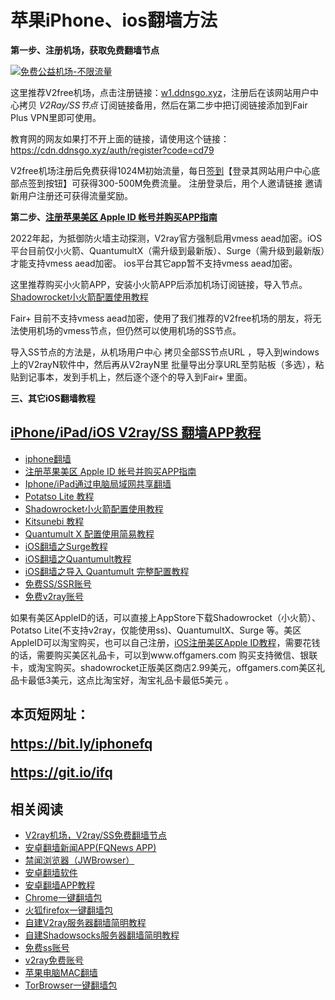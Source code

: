 <h1>苹果iPhone、ios翻墙方法</h1>

**第一步、注册机场，获取免费翻墙节点**

[![免费公益机场-不限流量](https://v2free.org/images/fbyt2.jpg)](https://w1.ddnsgo.xyz/auth/register?code=cd79)

这里推荐V2free机场，点击注册链接：<a href="https://w1.ddnsgo.xyz/auth/register?code=cd79" target="_blank">w1.ddnsgo.xyz</a>，注册后在该网站用户中心拷贝 *V2Ray/SS节点* 订阅链接备用，然后在第二步中把订阅链接添加到Fair Plus VPN里即可使用。

教育网的网友如果打不开上面的链接，请使用这个链接：
https://cdn.ddnsgo.xyz/auth/register?code=cd79

V2free机场注册后免费获得1024M初始流量，每日[签到](https://raw.githubusercontent.com/bannedbook/fanqiang/master/v2ss/images/checkin.jpg)【登录其网站用户中心底部点签到按钮】可获得300-500M免费流量。
注册登录后，用个人邀请链接 邀请新用户注册还可获得流量奖励。

**第二步、[注册苹果美区 Apple ID 帐号并购买APP指南](https://github.com/bannedbook/fanqiang/blob/master/ios/AppleID.md)**

2022年起，为抵御防火墙主动探测，V2ray官方强制启用vmess aead加密。iOS平台目前仅小火箭、QuantumultX（需升级到最新版）、Surge（需升级到最新版）才能支持vmess aead加密。 ios平台其它app暂不支持vmess aead加密。

这里推荐购买小火箭APP，安装小火箭APP后添加机场订阅链接，导入节点。[Shadowrocket小火箭配置使用教程](https://github.com/bannedbook/fanqiang/blob/master/ios/Shadowrocket.md)

Fair+ 目前不支持vmess aead加密，使用了我们推荐的V2free机场的朋友，将无法使用机场的vmess节点，但仍然可以使用机场的SS节点。

导入SS节点的方法是，从机场用户中心 拷贝全部SS节点URL ，导入到windows上的V2rayN软件中，然后再从V2rayN里 批量导出分享URL至剪贴板（多选），粘贴到记事本，发到手机上，然后逐个逐个的导入到Fair+ 里面。

**三、其它iOS翻墙教程**

## [iPhone/iPad/iOS V2ray/SS 翻墙APP教程](https://github.com/bannedbook/fanqiang/tree/master/ios)

  * [iphone翻墙](https://github.com/bannedbook/fanqiang/wiki/iphone%E7%BF%BB%E5%A2%99)
  * [注册苹果美区 Apple ID 帐号并购买APP指南](https://github.com/bannedbook/fanqiang/blob/master/ios/AppleID.md)
  * [Iphone/iPad通过电脑局域网共享翻墙](https://github.com/bannedbook/fanqiang/blob/master/ios/fqByLan.md)
  * [Potatso Lite 教程](https://github.com/bannedbook/fanqiang/blob/master/ios/PotatsoLite.md)
  * [Shadowrocket小火箭配置使用教程](https://github.com/bannedbook/fanqiang/blob/master/ios/Shadowrocket.md)
  * [Kitsunebi 教程](https://github.com/bannedbook/fanqiang/blob/master/ios/Kitsunebi.md)
  * [Quantumult X 配置使用简易教程](https://github.com/bannedbook/fanqiang/blob/master/ios/QuantumultX.md)
  * [iOS翻墙之Surge教程](https://github.com/bannedbook/fanqiang/blob/master/ios/Surge.md)
  * [iOS翻墙之Quantumult教程](https://github.com/bannedbook/fanqiang/blob/master/ios/Quantumult_sub.md)
  * [iOS翻墙之导入 Quantumult 完整配置教程](https://github.com/bannedbook/fanqiang/blob/master/ios/Quantumult_conf.md)
  * [免费SS/SSR账号](https://github.com/bannedbook/fanqiang/wiki/%E5%85%8D%E8%B4%B9ss%E8%B4%A6%E5%8F%B7)
  * [免费v2ray账号](https://github.com/bannedbook/fanqiang/wiki/v2ray%E5%85%8D%E8%B4%B9%E8%B4%A6%E5%8F%B7)

如果有美区AppleID的话，可以直接上AppStore下载Shadowrocket（小火箭）、Potatso Lite(不支持v2ray，仅能使用ss)、QuantumultX、Surge 等。美区AppleID可以淘宝购买，也可以自己注册，[iOS注册美区Apple ID教程](https://github.com/bannedbook/fanqiang/tree/master/ios/AppleID.md)，需要花钱的话，需要购买美区礼品卡，可以到www.offgamers.com 购买支持微信、银联卡，或淘宝购买。shadowrocket正版美区商店2.99美元，offgamers.com美区礼品卡最低3美元，这点比淘宝好，淘宝礼品卡最低5美元 。

<h2>
本页短网址：

https://bit.ly/iphonefq    
  
https://git.io/ifq
</h2>
  
## 相关阅读
*   [V2ray机场，V2ray/SS免费翻墙节点](https://github.com/bannedbook/fanqiang/wiki/V2ray%E6%9C%BA%E5%9C%BA)
*   [安卓翻墙新闻APP(FQNews APP)](https://github.com/bannedbook/fanqiang/wiki/%E7%A6%81%E9%97%BB%E7%BD%91%E5%AE%89%E5%8D%93%E7%BF%BB%E5%A2%99%E6%96%B0%E9%97%BBAPP)
*   [禁闻浏览器（JWBrowser）](https://github.com/bannedbook/fanqiang/wiki/%E5%AE%89%E5%8D%93%E7%BF%BB%E5%A2%99%E8%BD%AF%E4%BB%B6#JWBrowser)
*   [安卓翻墙软件](https://github.com/bannedbook/fanqiang/wiki/%E5%AE%89%E5%8D%93%E7%BF%BB%E5%A2%99%E8%BD%AF%E4%BB%B6)
*   [安卓翻墙APP教程](https://github.com/bannedbook/fanqiang/tree/master/android)
*   [Chrome一键翻墙包](https://github.com/bannedbook/fanqiang/wiki/Chrome%E4%B8%80%E9%94%AE%E7%BF%BB%E5%A2%99%E5%8C%85)
*   [火狐firefox一键翻墙包](https://github.com/bannedbook/fanqiang/wiki/%E7%81%AB%E7%8B%90firefox%E4%B8%80%E9%94%AE%E7%BF%BB%E5%A2%99%E5%8C%85)
*   [自建V2ray服务器翻墙简明教程](https://github.com/bannedbook/fanqiang/blob/master/v2ss/%E8%87%AA%E5%BB%BAV2ray%E6%9C%8D%E5%8A%A1%E5%99%A8%E7%AE%80%E6%98%8E%E6%95%99%E7%A8%8B.md)
*   [自建Shadowsocks服务器翻墙简明教程](https://github.com/bannedbook/fanqiang/blob/master/v2ss/%E8%87%AA%E5%BB%BAShadowsocks%E6%9C%8D%E5%8A%A1%E5%99%A8%E7%AE%80%E6%98%8E%E6%95%99%E7%A8%8B.md)
*   [免费ss账号](https://github.com/bannedbook/fanqiang/wiki/%E5%85%8D%E8%B4%B9ss%E8%B4%A6%E5%8F%B7)
*   [v2ray免费账号](https://github.com/bannedbook/fanqiang/wiki/v2ray%E5%85%8D%E8%B4%B9%E8%B4%A6%E5%8F%B7)
*   [苹果电脑MAC翻墙](https://github.com/bannedbook/fanqiang/wiki/%E8%8B%B9%E6%9E%9C%E7%94%B5%E8%84%91MAC%E7%BF%BB%E5%A2%99)
*   [TorBrowser一键翻墙包](https://github.com/bannedbook/fanqiang/wiki/TorBrowser%E4%B8%80%E9%94%AE%E7%BF%BB%E5%A2%99%E5%8C%85)